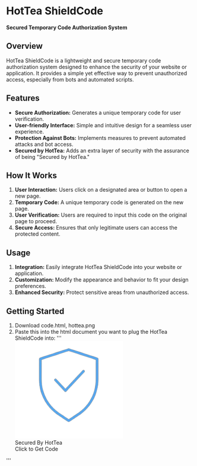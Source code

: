 # HotTea ShieldCode

**Secured Temporary Code Authorization System**

## Overview

HotTea ShieldCode is a lightweight and secure temporary code authorization system designed to enhance the security of your website or application. It provides a simple yet effective way to prevent unauthorized access, especially from bots and automated scripts.

## Features

- **Secure Authorization:** Generates a unique temporary code for user verification.
- **User-friendly Interface:** Simple and intuitive design for a seamless user experience.
- **Protection Against Bots:** Implements measures to prevent automated attacks and bot access.
- **Secured by HotTea:** Adds an extra layer of security with the assurance of being "Secured by HotTea."

## How It Works

1. **User Interaction:** Users click on a designated area or button to open a new page.
2. **Temporary Code:** A unique temporary code is generated on the new page.
3. **User Verification:** Users are required to input this code on the original page to proceed.
4. **Secure Access:** Ensures that only legitimate users can access the protected content.

## Usage

1. **Integration:** Easily integrate HotTea ShieldCode into your website or application.
2. **Customization:** Modify the appearance and behavior to fit your design preferences.
3. **Enhanced Security:** Protect sensitive areas from unauthorized access.

## Getting Started
1. Download code.html, hottea.png
2. Paste this into the html document you want to plug the HotTea ShieldCode into:
'''<div class="captcha-box" id="openCodeButton">
    <img class="logo" src="hottea.png" alt="HotTea Logo">
    <div class="titlee">Secured By HotTea</div>
    <div class="title">Click to Get Code</div>
</div>
<div id="codeInputContainer" style="display: none;">
    <input type="text" id="codeInput" placeholder="Enter code here">
    <button id="submitButton">Submit</button>
</div>
<script>
document.getElementById('openCodeButton').addEventListener('click', function() {
document.getElementById('codeInputContainer').style.display = 'block';
var codeWindow = window.open('code.html', '_blank');
});

window.addEventListener('message', function(event) {
if (event.data && event.data.tempCode) {
    document.getElementById('codeInput').value = '';
    document.getElementById('codeInput').placeholder = 'Enter code here';
    var storedCode = event.data.tempCode;
    document.getElementById('codeInput').setAttribute('data-tempcode', storedCode);
}
});

document.getElementById('submitButton').addEventListener('click', function() {
var enteredCode = document.getElementById('codeInput').value;
var storedCode = document.getElementById('codeInput').getAttribute('data-tempcode');
if (enteredCode === storedCode) {
    alert('Code is correct!');
    document.getElementById('codeInput').removeAttribute('data-tempcode');
} else {
    alert('Code is incorrect!');
}
});
</script>'''